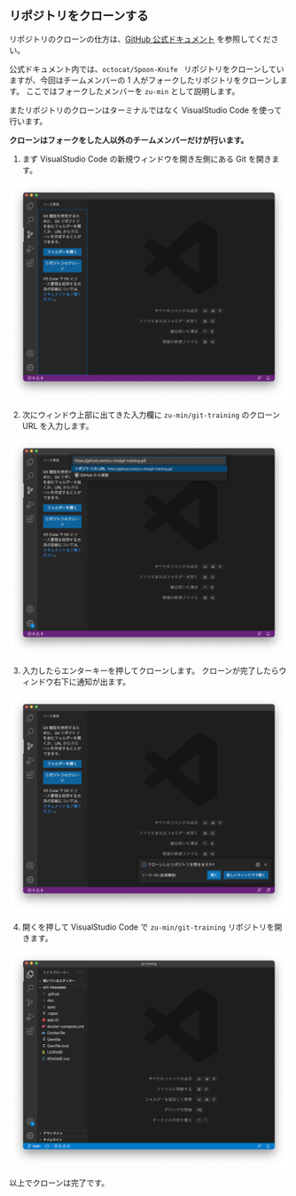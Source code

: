 ## リポジトリをクローンする

リポジトリのクローンの仕方は、[GitHub 公式ドキュメント](https://docs.github.com/ja/github/creating-cloning-and-archiving-repositories/cloning-a-repository-from-github/cloning-a-repository) を参照してください。

公式ドキュメント内では、`octocat/Spoon-Knife ` リポジトリをクローンしていますが、今回はチームメンバーの 1 人がフォークしたリポジトリをクローンします。
ここではフォークしたメンバーを `zu-min` として説明します。

またリポジトリのクローンはターミナルではなく VisualStudio Code を使って行います。

**クローンはフォークをした人以外のチームメンバーだけが行います。**

1. まず VisualStudio Code の新規ウィンドウを開き左側にある Git を開きます。

![クローンURL入力欄表示](./images/clone/1-open_clone_url.png)

2. 次にウィンドウ上部に出てきた入力欄に `zu-min/git-training` のクローン URL を入力します。

![クローンURL入力](./images/clone/2-input_clone_url.png)

3. 入力したらエンターキーを押してクローンします。
   クローンが完了したらウィンドウ右下に通知が出ます。

![クローン完了通知](./images/clone/3-open_repository.png)

4. 開くを押して VisualStudio Code で `zu-min/git-training` リポジトリを開きます。

![リポジトリ表示](./images/clone/4-open_git-training.png)

以上でクローンは完了です。
